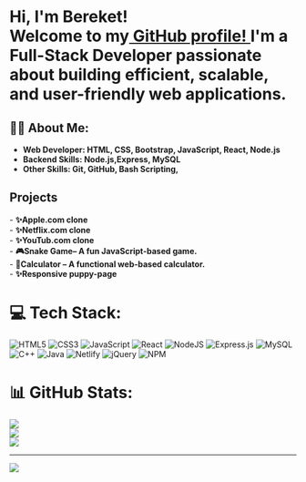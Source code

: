 <h1>Hi, I'm Bereket! <br/>Welcome to my<a href="https://github.com/Bereket110"> GitHub profile! </a>I'm a Full-Stack Developer passionate about building efficient, scalable, and user-friendly web applications.</h1>

<h2>👨‍💻 About Me:</h2>

- <b>Web Developer: HTML, CSS, Bootstrap, JavaScript, React, Node.js</b>
- <b>Backend Skills: Node.js,Express, MySQL</b>
- <b>Other Skills: Git, GitHub, Bash Scripting,</b>
<h2>Projects</h2>
- <b>✨Apple.com clone</b><br/>
- <b>✨Netflix.com clone</b><br/>
- <b>✨YouTub.com clone</b><br/>
- <b>🎮Snake Game– A fun JavaScript-based game.</b><br/>
- <b>🧮Calculator – A functional web-based calculator.</b><br/>
- <b>✨Responsive puppy-page</b><br/>


# 💻 Tech Stack:
![HTML5](https://img.shields.io/badge/html5-%23E34F26.svg?style=for-the-badge&logo=html5&logoColor=white) ![CSS3](https://img.shields.io/badge/css3-%231572B6.svg?style=for-the-badge&logo=css3&logoColor=white)
 ![JavaScript](https://img.shields.io/badge/javascript-%23323330.svg?style=for-the-badge&logo=javascript&logoColor=%23F7DF1E) ![React](https://img.shields.io/badge/react-%2320232a.svg?style=for-the-badge&logo=react&logoColor=%2361DAFB) ![NodeJS](https://img.shields.io/badge/node.js-6DA55F?style=for-the-badge&logo=node.js&logoColor=white) ![Express.js](https://img.shields.io/badge/express.js-%23404d59.svg?style=for-the-badge&logo=express&logoColor=%2361DAFB) ![MySQL](https://img.shields.io/badge/mysql-4479A1.svg?style=for-the-badge&logo=mysql&logoColor=white)  ![C++](https://img.shields.io/badge/c++-%2300599C.svg?style=for-the-badge&logo=c%2B%2B&logoColor=white)  ![Java](https://img.shields.io/badge/java-%23ED8B00.svg?style=for-the-badge&logo=openjdk&logoColor=white) ![Netlify](https://img.shields.io/badge/netlify-%23000000.svg?style=for-the-badge&logo=netlify&logoColor=#00C7B7) ![jQuery](https://img.shields.io/badge/jquery-%230769AD.svg?style=for-the-badge&logo=jquery&logoColor=white) ![NPM](https://img.shields.io/badge/NPM-%23CB3837.svg?style=for-the-badge&logo=npm&logoColor=white) 
# 📊 GitHub Stats:
![](https://github-readme-stats.vercel.app/api?username=Bereket110&theme=merko&hide_border=false&include_all_commits=false&count_private=false)<br/>
![](https://nirzak-streak-stats.vercel.app/?user=Bereket110&theme=merko&hide_border=false)<br/>
![](https://github-readme-stats.vercel.app/api/top-langs/?username=Bereket110&theme=merko&hide_border=false&include_all_commits=false&count_private=false&layout=compact)

---
[![](https://visitcount.itsvg.in/api?id=Bereket110&icon=0&color=0)](https://visitcount.itsvg.in)

<!-- Proudly created with GPRM ( https://gprm.itsvg.in ) -->
